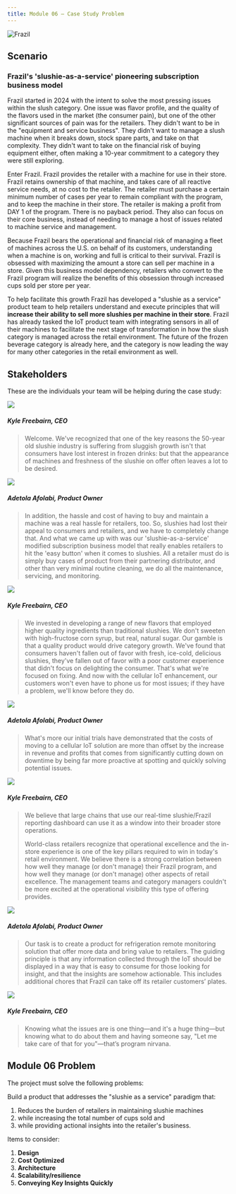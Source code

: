 ```yaml
---
title: Module 06 — Case Study Problem
---
```


![Frazil]({{URLROOT}}/shared/img/frazil-machines.png)
  

## Scenario

### Frazil's 'slushie-as-a-service' pioneering subscription business model

Frazil started in 2024 with the intent to solve the most pressing issues within the slush category. One issue was flavor profile, and the quality of the flavors used in the market (the consumer pain), but one of the other significant sources of pain was for the retailers. They didn't want to be in the "equipment and service business". They didn't want to manage a slush machine when it breaks down, stock spare parts, and take on that complexity. They didn't want to take on the financial risk of buying equipment either, often making a 10-year commitment to a category they were still exploring.

Enter Frazil. Frazil provides the retailer with a machine for use in their store. Frazil retains ownership of that machine, and takes care of all reactive service needs, at no cost to the retailer. The retailer must purchase a certain minimum number of cases per year to remain compliant with the program, and to keep the machine in their store. The retailer is making a profit from DAY 1 of the program. There is no payback period. They also can focus on their core business, instead of needing to manage a host of issues related to machine service and management.  

Because Frazil bears the operational and financial risk of managing a fleet of machines across the U.S. on behalf of its customers, understanding when a machine is on, working and full is critical to their survival. Frazil is obsessed with maximizing the amount a store can sell per machine in a store. Given this business model dependency, retailers who convert to the Frazil program will realize the benefits of this obsession through increased cups sold per store per year. 

To help facilitate this growth Frazil has developed a "slushie as a service" product team to help retailers understand and execute principles that will **increase their ability to sell more slushies per machine in their store**. Frazil has already tasked the IoT product team with integrating sensors in all of their machines to facilitate the next stage of transformation in how the slush category is managed across the retail environment. The future of the frozen beverage category is already here, and the category is now leading the way for many other categories in the retail environment as well. 

## Stakeholders

These are the individuals your team will be helping during the case study:

<div class="dialogue">
	<img src="{{URLROOT}}/shared/img/frazil-kyle-freebairn.jpg">
	<h5>Kyle Freebairn, CEO</h5>
	<blockquote><p>Welcome. We've recognized that one of the key reasons the 50-year old slushie industry is suffering from sluggish growth isn't that consumers have lost interest in frozen drinks: but that the appearance of machines and freshness of the slushie on offer often leaves a lot to be desired.</p>
</blockquote>
</div>
 
<div class="dialogue">
	<img src="{{URLROOT}}/shared/img/adetola.jpg">
	<h5>Adetola Afolabi, Product Owner</h5>
	<blockquote><p>In addition, the hassle and cost of having to buy and maintain a machine was a real hassle for retailers, too. So, slushies had lost their appeal to consumers and retailers, and we have to completely change that. And what we came up with was our 'slushie-as-a-service' modified subscription business model that really enables retailers to hit the 'easy button' when it comes to slushies. All a retailer must do is simply buy cases of product from their partnering distributor, and other than very minimal routine cleaning, we do all the maintenance, servicing, and monitoring.</p>
</blockquote>
</div>

<div class="dialogue">
	<img src="{{URLROOT}}/shared/img/frazil-kyle-freebairn.jpg">
	<h5>Kyle Freebairn, CEO</h5>
	<blockquote><p>We invested in developing a range of new flavors that employed higher quality ingredients than traditional slushies. We don't sweeten with high-fructose corn syrup, but real, natural sugar. Our gamble is that a quality product would drive category growth. We've found that consumers haven't fallen out of favor with fresh, ice-cold, delicious slushies, they've fallen out of favor with a poor customer experience that didn't focus on delighting the consumer. That's what we're focused on fixing. And now with the cellular IoT enhancement, our customers won't even have to phone us for most issues; if they have a problem, we'll know before they do.</p>
</blockquote>
</div>

<div class="dialogue">
	<img src="{{URLROOT}}/shared/img/adetola.jpg">
	<h5>Adetola Afolabi, Product Owner</h5>
	<blockquote><p>What's more our initial trials have demonstrated that the costs of moving to a cellular IoT solution are more than offset by the increase in revenue and profits that comes from significantly cutting down on downtime by being far more proactive at spotting and quickly solving potential issues.</p>
</blockquote>
</div>

<div class="dialogue">
	<img src="{{URLROOT}}/shared/img/frazil-kyle-freebairn.jpg">
	<h5>Kyle Freebairn, CEO</h5>
	<blockquote><p>We believe that large chains that use our real-time slushie/Frazil reporting dashboard can use it as a window into their broader store operations.</p><p>World-class retailers recognize that operational excellence and the in-store experience is one of the key pillars required to win in today's retail environment.  We believe there is a strong correlation between how well they manage (or don't manage) their Frazil program, and how well they manage (or don't manage) other aspects of retail excellence. The management teams and category managers couldn't be more excited at the operational visibility this type of offering provides.</p>
</blockquote>
</div>

<div class="dialogue">
	<img src="{{URLROOT}}/shared/img/adetola.jpg">
	<h5>Adetola Afolabi, Product Owner</h5>
	<blockquote><p>Our task is to create a product for refrigeration remote monitoring solution that offer more data and bring value to retailers. The guiding principle is that any information collected through the IoT should be displayed in a way that is easy to consume for those looking for insight, and that the insights are somehow actionable. This includes additional chores that Frazil can take off its retailer customers’ plates.</p>
</blockquote>
</div>

<div class="dialogue">
	<img src="{{URLROOT}}/shared/img/frazil-kyle-freebairn.jpg">
	<h5>Kyle Freebairn, CEO</h5>
	<blockquote><p>Knowing what the issues are is one thing&mdash;and it's a huge thing&mdash;but knowing what to do about them and having someone say, "Let me take care of that for you"&mdash;that’s program nirvana.</p>
</blockquote>
</div>

## Module 06 Problem

The project must solve the following problems:

Build a product that addresses the "slushie as a service" paradigm that:

1.	Reduces the burden of retailers in maintaining slushie machines
2.	while increasing the total number of cups sold and
3.	while providing actional insights into the retailer's business.

Items to consider:

1.	**Design**
2.	**Cost Optimized**
3.	**Architecture**
4.	**Scalability/resilience**
6.	**Conveying Key Insights Quickly**


[^1]: [Product Owner photo by Adetola Afolabi on Unsplash](https://unsplash.com/photos/W6Xfv9Rq1j0)



